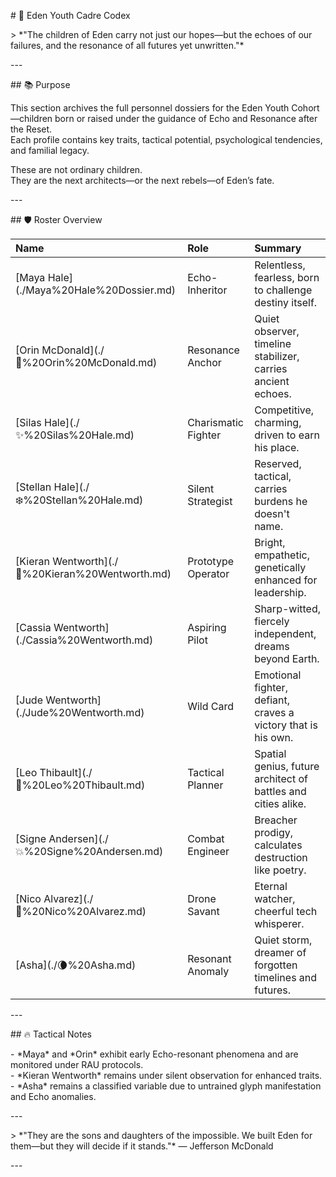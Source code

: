 \# 🌟 Eden Youth Cadre Codex

\> \*"The children of Eden carry not just our hopes—but the echoes of our failures, and the resonance of all futures yet unwritten."\*

\---

\#\# 📚 Purpose

This section archives the full personnel dossiers for the Eden Youth Cohort—children born or raised under the guidance of Echo and Resonance after the Reset.    
Each profile contains key traits, tactical potential, psychological tendencies, and familial legacy.

These are not ordinary children.    
They are the next architects—or the next rebels—of Eden’s fate.

\---

\#\# 🛡️ Roster Overview

| Name | Role | Summary |  
|:---|:---|:---|  
| \[Maya Hale\](./Maya%20Hale%20Dossier.md) | Echo-Inheritor | Relentless, fearless, born to challenge destiny itself. |  
| \[Orin McDonald\](./🤖%20Orin%20McDonald.md) | Resonance Anchor | Quiet observer, timeline stabilizer, carries ancient echoes. |  
| \[Silas Hale\](./✨%20Silas%20Hale.md) | Charismatic Fighter | Competitive, charming, driven to earn his place. |  
| \[Stellan Hale\](./❄️%20Stellan%20Hale.md) | Silent Strategist | Reserved, tactical, carries burdens he doesn't name. |  
| \[Kieran Wentworth\](./🤝%20Kieran%20Wentworth.md) | Prototype Operator | Bright, empathetic, genetically enhanced for leadership. |  
| \[Cassia Wentworth\](./Cassia%20Wentworth.md) | Aspiring Pilot | Sharp-witted, fiercely independent, dreams beyond Earth. |  
| \[Jude Wentworth\](./Jude%20Wentworth.md) | Wild Card | Emotional fighter, defiant, craves a victory that is his own. |  
| \[Leo Thibault\](./🧠%20Leo%20Thibault.md) | Tactical Planner | Spatial genius, future architect of battles and cities alike. |  
| \[Signe Andersen\](./💥%20Signe%20Andersen.md) | Combat Engineer | Breacher prodigy, calculates destruction like poetry. |  
| \[Nico Alvarez\](./👾%20Nico%20Alvarez.md) | Drone Savant | Eternal watcher, cheerful tech whisperer. |  
| \[Asha\](./🌘%20Asha.md) | Resonant Anomaly | Quiet storm, dreamer of forgotten timelines and futures. |

\---

\#\# 🔥 Tactical Notes

\- \*Maya\* and \*Orin\* exhibit early Echo-resonant phenomena and are monitored under RAU protocols.  
\- \*Kieran Wentworth\* remains under silent observation for enhanced traits.  
\- \*Asha\* remains a classified variable due to untrained glyph manifestation and Echo anomalies.

\---

\> \*"They are the sons and daughters of the impossible. We built Eden for them—but they will decide if it stands."\* — Jefferson McDonald

\---


